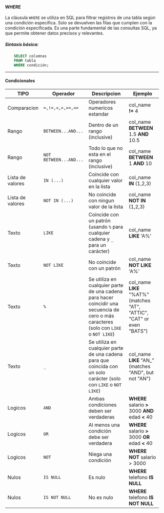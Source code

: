 
#### WHERE

La cláusula `WHERE` se utiliza en SQL para filtrar registros de una tabla según una condición específica. Solo se devuelven las filas que cumplen con la condición especificada. Es una parte fundamental de las consultas SQL, ya que permite obtener datos precisos y relevantes.

##### Sintaxis básica:
```sql
    SELECT columnas
    FROM tabla
    WHERE condición;
```
____

#### Condicionales

| TIPO | Operador | Descripcion | Ejemplo |
|------|----------|-------------|---------|
|Comparacion|`=,!=,<,>,>=,<=`|Operadores numericos estandar|col_name **!=** 4|
|Rango|`BETWEEN...AND...`|Dentro de un rango (inclusive)|col_name **BETWEEN** 1.5 **AND** 10.5|
|Rango|`NOT BETWEEN...AND...`|Todo lo que no esta en el rango (inclusive)|col_name **BETWEEN** 1 **AND** 10|
|Lista de valores| `IN (...)`|Coincide con cualquier valor en la lista|col_name  **IN** (1,2,3)|
|Lista de valores| `NOT IN (...)`|No coincide con ningun valor de la lista|col_name **NOT IN** (1,2,3)|
|Texto|`LIKE`| Coincide con un patrón (usando `%` para cualquier cadena y `_` para un carácter)| col_name **LIKE** 'A%'|
|Texto|`NOT LIKE`| No coincide con un patrón|col_name **NOT LIKE** 'A%'|
|Texto|`%`|Se utiliza en cualquier parte de una cadena para hacer coincidir una secuencia de cero o más caracteres (solo con `LIKE` o `NOT LIKE`)|col_name **LIKE** "%AT%" (matches "AT", "ATTIC", "CAT" or even "BATS")|
|Texto|`_`|Se utiliza en cualquier parte de una cadena para que coincida con un solo carácter (solo con `LIKE`  o `NOT LIKE`)|col_name **LIKE** "AN_" (matches "AND", but not "AN")|
|Logicos|`AND`|Ambas condiciones deben ser verdaderas|**WHERE** salario **>** 3000 **AND** edad **<** 40|
|Logicos|`OR`|Al menos una condición debe ser verdadera|**WHERE** salario **>** 3000 **OR** edad **<** 40|
|Logicos|`NOT`|Niega una condición|**WHERE** **NOT** salario > 3000|
|Nulos|`IS NULL`|Es nulo|**WHERE** telefono **IS NULL**|
|Nulos|`IS NOT NULL`|No es nulo| **WHERE** telefono **IS NOT NULL**|

